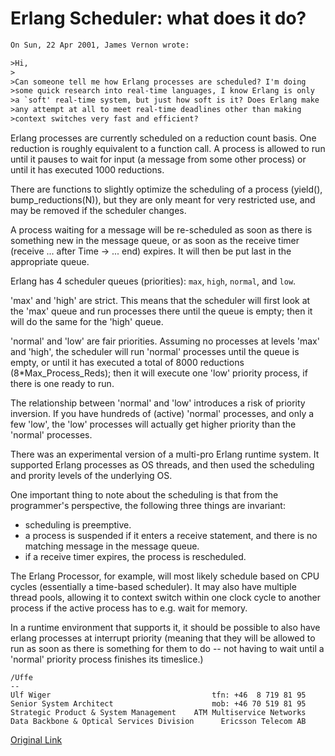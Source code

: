 # Erlang Scheduler: what does it do?
```txt
On Sun, 22 Apr 2001, James Vernon wrote:

>Hi,
>
>Can someone tell me how Erlang processes are scheduled? I'm doing
>some quick research into real-time languages, I know Erlang is only
>a `soft' real-time system, but just how soft is it? Does Erlang make
>any attempt at all to meet real-time deadlines other than making
>context switches very fast and efficient?
```

Erlang processes are currently scheduled on a reduction count basis.
One reduction is roughly equivalent to a function call.
A process is allowed to run until it pauses to wait for input (a
message from some other process) or until it has executed 1000
reductions.

There are functions to slightly optimize the scheduling of a process
(yield(), bump_reductions(N)), but they are only meant for very
restricted use, and may be removed if the scheduler changes.

A process waiting for a message will be re-scheduled as soon as there
is something new in the message queue, or as soon as the receive timer
(receive ... after Time -> ... end) expires. It will then be put last
in the appropriate queue.

Erlang has 4 scheduler queues (priorities): 
`max`, `high`, `normal`, and `low`.


'max' and 'high' are strict. This means that the scheduler will
first look at the 'max' queue and run processes there until the
queue is empty; then it will do the same for the 'high' queue.

'normal' and 'low' are fair priorities. Assuming no processes at
levels 'max' and 'high', the scheduler will run 'normal' processes
until the queue is empty, or until it has executed a total of 8000
reductions (8*Max_Process_Reds); then it will execute one 'low'
priority process, if there is one ready to run.

The relationship between 'normal' and 'low' introduces a risk of
priority inversion. If you have hundreds of (active) 'normal'
processes, and only a few 'low', the 'low' processes will actually get
higher priority than the 'normal' processes.

There was an experimental version of a multi-pro Erlang runtime
system. It supported Erlang processes as OS threads, and then used the
scheduling and prority levels of the underlying OS.


One important thing to note about the scheduling is that from the
programmer's perspective, the following three things are invariant:

- scheduling is preemptive.
- a process is suspended if it enters a receive statement, and there
  is no matching message in the message queue.
- if a receive timer expires, the process is rescheduled.

The Erlang Processor, for example, will most likely schedule based on
CPU cycles (essentially a time-based scheduler). It may also have 
multiple thread pools, allowing it to context switch within one 
clock cycle to another process if the active process has to e.g.
wait for memory.

In a runtime environment that supports it, it should be possible
to also have erlang processes at interrupt priority (meaning that 
they will be allowed to run as soon as there is something for them
to do -- not having to wait until a 'normal' priority process finishes
its timeslice.)

```
/Uffe
-- 
Ulf Wiger                                    tfn: +46  8 719 81 95
Senior System Architect                      mob: +46 70 519 81 95
Strategic Product & System Management    ATM Multiservice Networks
Data Backbone & Optical Services Division      Ericsson Telecom AB
```
[Original Link](http://erlang.org/pipermail/erlang-questions/2001-April/003132.html)